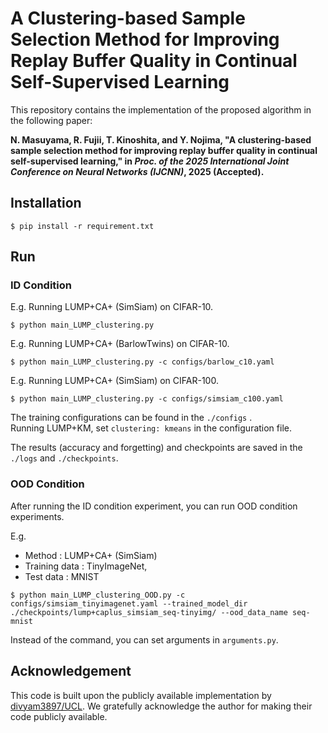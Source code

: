 # A Clustering-based Sample Selection Method for Improving Replay Buffer Quality in Continual Self-Supervised Learning

This repository contains the implementation of the proposed algorithm in the following paper:

**N. Masuyama, R. Fujii, T. Kinoshita, and Y. Nojima, "A clustering-based sample selection method for improving replay buffer quality in continual self-supervised learning," in *Proc. of the 2025 International Joint Conference on Neural Networks (IJCNN)*, 2025 (Accepted).**


## Installation
```
$ pip install -r requirement.txt
```

## Run
### ID Condition
E.g. Running LUMP+CA+ (SimSiam) on CIFAR-10.
```
$ python main_LUMP_clustering.py
```
E.g. Running LUMP+CA+ (BarlowTwins) on CIFAR-10.
```
$ python main_LUMP_clustering.py -c configs/barlow_c10.yaml
```
E.g. Running LUMP+CA+ (SimSiam) on CIFAR-100.
```
$ python main_LUMP_clustering.py -c configs/simsiam_c100.yaml
```

The training configurations can be found in the `./configs` .  
Running LUMP+KM, set `clustering: kmeans` in the configuration file.

The results (accuracy and forgetting) and checkpoints are saved in the `./logs` and `./checkpoints`.

### OOD Condition
After running the ID condition experiment, you can run OOD condition experiments.

E.g.
- Method : LUMP+CA+ (SimSiam)
- Training data : TinyImageNet,
- Test data : MNIST

```
$ python main_LUMP_clustering_OOD.py -c configs/simsiam_tinyimagenet.yaml --trained_model_dir ./checkpoints/lump+caplus_simsiam_seq-tinyimg/ --ood_data_name seq-mnist 
```
Instead of the command, you can set arguments in `arguments.py`.

## Acknowledgement
This code is built upon the publicly available implementation by [divyam3897/UCL](https://github.com/divyam3897/UCL).
We gratefully acknowledge the author for making their code publicly available.
